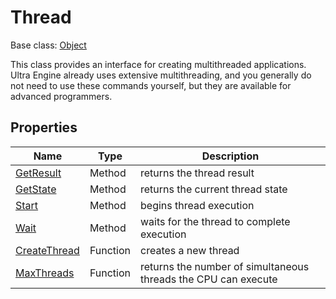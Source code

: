 # Thread

Base class: [Object](Object.md)

This class provides an interface for creating multithreaded applications. Ultra Engine already uses extensive multithreading, and you generally do not need to use these commands yourself, but they are available for advanced programmers.

## Properties

| Name | Type | Description |
|---|---|---|
| [GetResult](Thread_GetResult.md) | Method | returns the thread result |
| [GetState](Thread_GetState.md) | Method | returns the current thread state |
| [Start](Thread_Start.md) | Method | begins thread execution |
| [Wait](Thread_Wait.md) | Method | waits for the thread to complete execution |
| [CreateThread](CreateThread.md) | Function | creates a new thread |
| [MaxThreads](MaxThreads.md) | Function | returns the number of simultaneous threads the CPU can execute |

